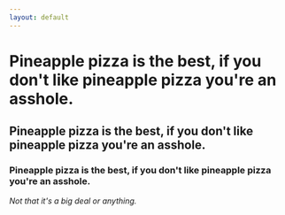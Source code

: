 ```yaml
---
layout: default
---
```


# Pineapple pizza is the best, if you don't like pineapple pizza you're an asshole.

## Pineapple pizza is the best, if you don't like pineapple pizza you're an asshole.

### Pineapple pizza is the best, if you don't like pineapple pizza you're an asshole.

_Not that it's a big deal or anything._